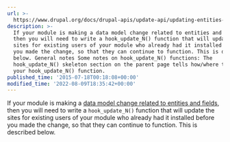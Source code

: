 ```yaml
---
url: >-
  https://www.drupal.org/docs/drupal-apis/update-api/updating-entities-and-fields-in-drupal-8
description: >-
  If your module is making a data model change related to entities and fields,
  then you will need to write a hook_update_N() function that will update the
  sites for existing users of your module who already had it installed before
  you made the change, so that they can continue to function. This is described
  below. General notes Some notes on hook_update_N() functions: The
  hook_update_N() skeleton section on the parent page tells how/where to create
  your hook_update_N() function.
published_time: '2015-07-18T00:18:08+00:00'
modified_time: '2022-08-09T18:35:42+00:00'
---
```

If your module is making a [data model change related to entities and fields](https://www.drupal.org/node/2535316), then you will need to write a `hook_update_N()` function that will update the sites for existing users of your module who already had it installed before you made the change, so that they can continue to function. This is described below.